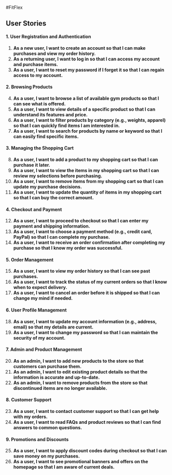 #FitFlex

## User Stories

#### 1. User Registration and Authentication
1. **As a new user, I want to create an account so that I can make purchases and view my order history.**
2. **As a returning user, I want to log in so that I can access my account and purchase items.**
3. **As a user, I want to reset my password if I forget it so that I can regain access to my account.**

#### 2. Browsing Products
4. **As a user, I want to browse a list of available gym products so that I can see what is offered.**
5. **As a user, I want to view details of a specific product so that I can understand its features and price.**
6. **As a user, I want to filter products by category (e.g., weights, apparel) so that I can quickly find items I am interested in.**
7. **As a user, I want to search for products by name or keyword so that I can easily find specific items.**

#### 3. Managing the Shopping Cart
8. **As a user, I want to add a product to my shopping cart so that I can purchase it later.**
9. **As a user, I want to view the items in my shopping cart so that I can review my selections before purchasing.**
10. **As a user, I want to remove items from my shopping cart so that I can update my purchase decisions.**
11. **As a user, I want to update the quantity of items in my shopping cart so that I can buy the correct amount.**

#### 4. Checkout and Payment
12. **As a user, I want to proceed to checkout so that I can enter my payment and shipping information.**
13. **As a user, I want to choose a payment method (e.g., credit card, PayPal) so that I can complete my purchase.**
14. **As a user, I want to receive an order confirmation after completing my purchase so that I know my order was successful.**

#### 5. Order Management
15. **As a user, I want to view my order history so that I can see past purchases.**
16. **As a user, I want to track the status of my current orders so that I know when to expect delivery.**
17. **As a user, I want to cancel an order before it is shipped so that I can change my mind if needed.**

#### 6. User Profile Management
18. **As a user, I want to update my account information (e.g., address, email) so that my details are current.**
19. **As a user, I want to change my password so that I can maintain the security of my account.**

#### 7. Admin and Product Management
20. **As an admin, I want to add new products to the store so that customers can purchase them.**
21. **As an admin, I want to edit existing product details so that the information is accurate and up-to-date.**
22. **As an admin, I want to remove products from the store so that discontinued items are no longer available.**

#### 8. Customer Support
23. **As a user, I want to contact customer support so that I can get help with my orders.**
24. **As a user, I want to read FAQs and product reviews so that I can find answers to common questions.**

#### 9. Promotions and Discounts
25. **As a user, I want to apply discount codes during checkout so that I can save money on my purchases.**
26. **As a user, I want to see promotional banners and offers on the homepage so that I am aware of current deals.**
